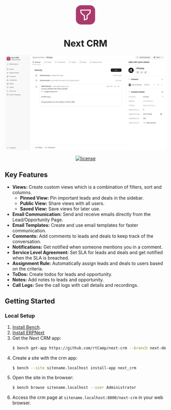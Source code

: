 <div align="center">
    <img width="60" src=".github/logo.png" alt="Next CRM Logo">
    <h1>Next CRM</h1>
</div>

<div align="center">
    <a href="https://frappe.io/products/crm">
        <img width="800" alt="Screenshot of Opportunity page" src=".github/screenshots/OpportunityPage.jpeg">
    </a>
</div>

<p align="center">
    <a href="https://img.shields.io/github/license/frappe/crm">
        <img alt="license" src="https://img.shields.io/github/license/frappe/crm">
    </a>
</p>

## Key Features

-   **Views:** Create custom views which is a combination of filters, sort and columns.
    -   **Pinned View:** Pin important leads and deals in the sidebar.
    -   **Public View:** Share views with all users.
    -   **Saved View:** Save views for later use.
-   **Email Communication:** Send and receive emails directly from the Lead/Opportunity Page.
-   **Email Templates:** Create and use email templates for faster communication.
-   **Comments:** Add comments to leads and deals to keep track of the conversation.
-   **Notifications:** Get notified when someone mentions you in a comment.
-   **Service Level Agreement:** Set SLA for leads and deals and get notified when the SLA is breached.
-   **Assignment Rule:** Automatically assign leads and deals to users based on the criteria.
-   **ToDos:** Create todos for leads and opportunity.
-   **Notes:** Add notes to leads and opportunity.
-   **Call Logs:** See the call logs with call details and recordings.

## Getting Started

### Local Setup

1. [Install Bench](https://github.com/frappe/bench).
2. [Install ERPNext](https://github.com/frappe/erpnext)
2. Get the Next CRM app:
    ```sh
    $ bench get-app https://github.com/rtCamp/next-crm --branch next-develop
    ```
3. Create a site with the crm app:
    ```sh
    $ bench --site sitename.localhost install-app next_crm
    ```
4. Open the site in the browser:
    ```sh
    $ bench browse sitename.localhost --user Administrator
    ```
5. Access the crm page at `sitename.localhost:8000/next-crm` in your web browser.
